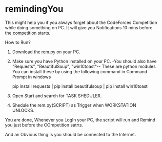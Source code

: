 # remindingYou
This might help you if you always forget about the CodeForces Competition while doing something on PC. 
It will give you Notifications 10 mins before the competition starts.

How to Run?
1. Download the rem.py on your PC.
2. Make sure you have Python installed on your PC. 
  -You should also have "Requests", "BeautifulSoup", "win10toast"-- These are python modules
  You can install these by using the following command in Command Prompt in windows 
    
    pip install requests | pip install beautifulsoup | pip install win10toast
  
3. Open Start and search for TASK SHEDULER.
4. Shedule the rem.py(SCRIPT) as Trigger when WORKSTATION UNLOCKS.

You are done, Whenever you LogIn your PC, the script will run and Remind you just before the COmpetition satrts.

And an Obvious thing is you should be connected to the Internet.
